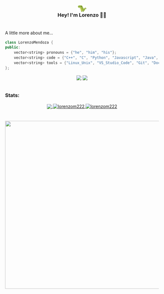 <!-- 
![Visitors](https://api.visitorbadge.io/api/visitors?path=https%3A%2F%2Fgithub.com%2Florenzonmendoza&label=visitors&labelColor=%2337d67a&countColor=%23555555&style=flat)
 -->

<div style="text-align: center;">
  <h3><img alt="dino" height="22.5" width="32.5" src="gifs/dino-crop.gif" style="display: block; margin: 0 auto; max-width: 100%;"/> Hey! I'm Lorenzo 👋🏽 </h3>
</div>




#
A little more about me...  

```cpp
class LorenzoMendoza {
public:
    vector<string> pronouns = {"he", "him", "his"};
    vector<string> code = {"C++", "C", "Python", "Javascript", "Java", "Bash", "HTML"};
    vector<string> tools = {"Linux_Unix", "VS_Studio_Code", "Git", "Docker", "Jupyter_Notebooks", "LaTeX"};
};
```

<div align="center">
 <a href="https://www.linkedin.com/in/lorenzonmendoza/" target="_blank"><img align="center" src="https://img.shields.io/badge/LinkedIn-0077B5?style=for-the-badge&logo=linkedin&logoColor=white" target="_blank"></a>
 <a href="https://open.spotify.com/user/mendozalorenzo61?si=61a18fa8c6bd4db2" target="_blank"><img align="center" src="https://img.shields.io/badge/Spotify-1ED760?&style=for-the-badge&logo=spotify&logoColor=white" target="_blank"></a>  
</div>
   
   



#
<div align="center">
 <h3 align="left">Stats:</h3>
 <a href="https://github.com/lorenzom222">
<img height="180em" align="center" src="https://github-readme-stats.vercel.app/api/top-langs/?username=lorenzom222&layout=compact&langs_count=7&theme=merko&hide=jupyter%20notebook,makefile,cmake"/>


<!--   <img height="180em" align="center" src="https://github-readme-stats.vercel.app/api?username=lorenzom222&show_icons=true&theme=dark"/>
   -->
  <img height="180em" align="center" src="https://github-readme-streak-stats.herokuapp.com/?user=lorenzom222&theme=merko" alt="lorenzom222">
  <img height="180em" align="center" src="https://github-profile-summary-cards.vercel.app/api/cards/profile-details?username=lorenzom222&theme=merko" alt="lorenzom222"/>
 </a>
</div>
<!-- 
<img src="https://github-readme-activity-graph.vercel.app/graph?username=lorenzom222&bg_color=0d1117&color=ffffff&line=00b3ff&point=f9fafa&area=true&hide_border=true" alt="lorenzom222's github activity graph">
 -->
  
#
<div align = "center">
  <img src="https://i.pinimg.com/originals/b0/37/ad/b037adead23abdfac4bca0b0de0c3955.gif" width="900" height="550">


</div>

